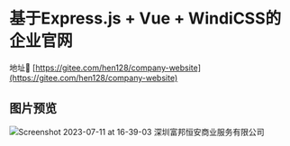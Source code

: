 # 基于Express.js + Vue + WindiCSS的企业官网

地址🧭 [https://gitee.com/hen128/company-website](https://gitee.com/hen128/company-website)

## 图片预览 

![Screenshot 2023-07-11 at 16-39-03 深圳富邦恒安商业服务有限公司](https://cloud.zengweihao.cn/typora/2023-07-11/20230711163932.png)

